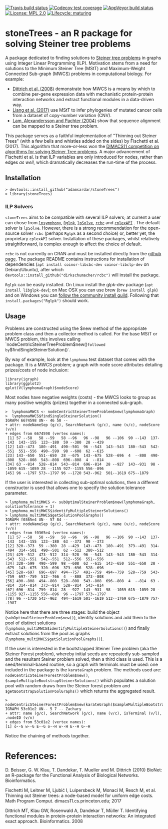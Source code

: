  <!-- badges: start -->
  [![Travis build status](https://travis-ci.org/adamsardar/stoneTrees.svg?branch=master)](https://travis-ci.org/adamsardar/stoneTrees)
  [![Codecov test coverage](https://codecov.io/gh/adamsardar/stoneTrees/branch/master/graph/badge.svg)](https://codecov.io/gh/adamsardar/stoneTrees?branch=master)
  [![AppVeyor build status](https://ci.appveyor.com/api/projects/status/github/adamsardar/stoneTrees?branch=master&svg=true)](https://ci.appveyor.com/project/adamsardar/stoneTrees)
  [![License: MPL 2.0](https://img.shields.io/badge/License-MPL%202.0-brightgreen.svg)](https://opensource.org/licenses/MPL-2.0)
[![Lifecycle: maturing](https://img.shields.io/badge/lifecycle-maturing-blue.svg)](https://www.tidyverse.org/lifecycle/#maturing)
  <!-- badges: end -->

# stoneTrees - an R package for solving Steiner tree problems

A package dedicated to finding solutions to [Steiner tree problems](https://en.wikipedia.org/wiki/Steiner_tree_problem) in graphs using Integer Linear Programming (ILP). Motivation stems from a need for solutions to the Minimum Steiner Tree (MStT) and Maximum-Weight Connected Sub-graph (MWCS) problems in computational biology. For example:

* [Dittrich et al. (2008)](https://www.ncbi.nlm.nih.gov/pubmed/18586718) demonstrate how MWCS is a means by which to combine per-gene expression data with mechanistic protein-protein interaction networks and extract functional modules in a data-driven way. 
* [Liang et al. (2017)](https://www.ncbi.nlm.nih.gov/pmc/articles/PMC5723949/) use MStT to infer phylogenies of mutated cancer cells from a dataset of copy-number variation (CNV).
* [Lam, Alexandersson and Pachter (2004)](https://www.liebertpub.com/doi/abs/10.1089/10665270360688156) show that sequence alignment can be mapped to a Steiner tree problem.

This package serves as a faithful implementation of "Thinning out Steiner Trees" (with a few bells and whistles added on the sides) by Fischetti et al. (2017). This algorithm that more-or-less won the [DIMACS11 competition on algorithms for solving Steiner Tree problems](http://dimacs11.zib.de/). A major advancement of Fischetti et al. is that ILP variables are only introduced for nodes, rather than edges *as well*, which dramatically decreases the run-time of the process.

## Installation

```
> devtools::install_github("adamsardar/stoneTrees") 
> library(stoneTrees)
```

### ILP Solvers

`stoneTrees` aims to be compatible with several ILP solvers; at current a user can chose from [`lpsymphony`](https://www.bioconductor.org/packages/release/bioc/html/lpsymphony.html), [`Rglpk`](https://cran.r-project.org/web/packages/Rglpk/index.html), [`lpSolve`](https://cran.r-project.org/web/packages/lpSolve/index.html), [`rcbc`](https://github.com/dirkschumacher/rcbc/) and [`cplexAPI`](https://cran.r-project.org/web/packages/cplexAPI/index.html) .  The default solver is `lpSolve`. However, there is a strong recommendation for the open-source solver `rcbc` (perhaps `Rglpk` as a second choice) or, better yet, the proprietary `cplexAPI` solver. Installation of these packages, whilst relatively straightforward, is complex enough to affect the choice of default.

`rcbc` is not currently on CRAN and must be installed directly from the [github page](https://github.com/dirkschumacher/rcbc/). The package README contains instructions for installation of dependencies (`apt install coinor-libcbc-dev coinor-libclp-dev` on Debian/Ubuntu), after which 
`devtools::install_github("dirkschumacher/rcbc")` will install the package.

`Rglpk` can be easily installed. On Linux install the glpk-dev package (`apt install libglpk-dev`); on Mac OSX you can use brew (`brew install glpk`) and on Windows you can [follow the community install guild](http://winglpk.sourceforge.net/). Following that `install.packages("Rglpk")` should work.

## Usage

Problems are constructed using the $new method of the appropriate problem class and then a collector method is called. For the base MStT or MWCS problem, this involves calling `nodeCentricSteinerTreeProblem$new()` followed by `$findSingleSteinerSolution()`.

By way of example, look at the `lymphoma` test dataset that comes with the package. It is a MWCS problem; a graph with node score attributes detailing prizes/costs of node inclusion:

```
library(igraph)
library(ggplot2)
qplot(V(lymphomaGraph)$nodeScore)
```

Most nodes have negative weights (costs) - the MWCS looks to group as many positive weights (prizes) together in a connected sub-graph.

```
>  lymphomaMWCS <- nodeCentricSteinerTreeProblem$new(lymphomaGraph)
>  lymphomaMWCS$findSingleSteinerSolution()
IGRAPH 6674598 UN-- 46 50 -- 
+ attr: nodeNameSep (g/c), SearchNetwork (g/c), name (v/c), nodeScore (v/n)
+ edges from 6674598 (vertex names):
 [1] 57 --58   58 --59   58 --96   96 --98   96 --106  90 --143  137--143  143--155  123--180  59 --380  28 --429 
[12] 143--473  180--491  490--501  96 --543  143--543  180--543  542--551  551--556  490--599  98 --608  62 --615 
[23] 143--650  551--650  28 --675  143--675  528--696  4  --808  490--808  528--808  543--808  696--808  4  --814 
[34] 63 --814  528--814  543--814  696--814  28 --927  143--931  98 --1059 615--1059 28 --1155 927--1155 556--896 
[45] 96 --1797 573--1797 96 --1720 543--962  501--1619 675--1879
```

If the user is interested in collecting sub-optimal solutions, then a different constructor is used that allows one to specify the solution tolerance parameter.

```
> lymphoma_multiMWCS <- subOptimalSteinerProblem$new(lymphomaGraph, solutionTolerance = 1)
> lymphoma_multiMWCS$identifyMultipleSteinerSolutions()
> lymphoma_multiMWCS$getSolutionPoolGraphs()
IGRAPH f0365e4 UN-- 57 84 -- 
+ attr: nodeNameSep (g/c), SearchNetwork (g/c), name (v/c), nodeScore (v/n)
+ edges from f0365e4 (vertex names):
 [1] 57 --58   58 --59   58 --96   96 --98   96 --106  90 --143  137--143  143--155  123--180  63 --373  90 --373 
[12] 320--373  59 --380  28 --429  143--473  180--491  373--491  314--494  314--501  490--501  62 --512  380--512 
[23] 429--512  473--512  314--528  96 --543  143--543  180--543  314--543  512--551  542--551  512--556  551--556 
[34] 320--599  490--599  98 --608  62 --615  143--650  551--650  28 --675  143--675  320--696  373--696  528--696 
[45] 528--697  696--697  494--757  491--759  494--759  528--759  543--759  697--759  512--766  4  --808  373--808 
[56] 490--808  494--808  528--808  543--808  696--808  4  --814  63 --814  314--814  373--814  528--814  543--814 
[67] 696--814  759--814  28 --927  143--931  98 --1059 615--1059 28 --1155 927--1155 556--896  96 --1797 573--1797
[78] 96 --1720 543--962  494--1619 501--1619 512--1769 675--1879 757--1987
```

Notice here that there are three stages: build the object (`subOptimalSteinerProblem$new()`), identify solutions and add them to the pool of distinct solutions (`lymphoma_multiMWCS$identifyMultipleSteinerSolutions()`) and finally extract solutions from the pool as graphs (`lymphoma_multiMWCS$getSolutionPoolGraphs()`).

If the user is interested in the bootstrapped Steiner Tree problem (aka the Steiner Forest problem), whereby initial seeds are repeatedly sub-sampled and the resultant Steiner problem solved, then a third class is used. This is a seed/terminal-based routine, so a graph with terminals must be used: one included in the package is the `karateGraph` problem. The methods used are: `nodeCentricSteinerForestProblem$new()`, `$sampleMultipleBootstrapSteinerSolutions()` which populates a solution pool with random draws from the Steiner forest problem and `$getBootstrapSolutionPoolGraphs()` which returns the aggregated result.

```
> nodeCentricSteinerForestProblem$new(karateGraph)$sampleMultipleBootstrapSteinerSolutions()$getBootstrapSolutionPoolGraphs()
IGRAPH 53c01e2 UN-- 5 7 -- Zachary
+ attr: name (g/c), SearchNetwork (g/c), name (v/c), isTerminal (v/l), .nodeID (v/n)
+ edges from 53c01e2 (vertex names):
[1] o--G w--G E--G o--H w--H E--H G--H
```

Notice the chaining of methods together.

# References:

D. Beisser, G. W. Klau, T. Dandekar, T. Mueller and M. Dittrich (2010) BioNet: an R-package for the Functional Analysis of Biological Networks. Bioinformatics.

Fischetti M, Leitner M, Ljubić I, Luipersbeck M, Monaci M, Resch M, et al. Thinning out Steiner trees: a node-based model for uniform edge costs. Math Program Comput. dimacs11.cs.princeton.edu; 2017

Dittrich MT, Klau GW, Rosenwald A, Dandekar T, Müller T. Identifying functional modules in protein-protein interaction networks: An integrated exact approach. Bioinformatics. 2008
